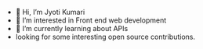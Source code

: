 - 👋 Hi, I’m Jyoti Kumari
- 👀 I’m interested in Front end web development
- 🌱 I’m currently learning about APIs
- looking for some interesting open source contributions.
